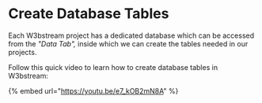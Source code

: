 # Create Database Tables

Each W3bstream project has a dedicated database which can be accessed from the _"Data Tab",_ inside which we can create the tables needed in our projects.

Follow this quick video to learn how to create database tables in W3bstream:&#x20;

{% embed url="https://youtu.be/e7_kOB2mN8A" %}
